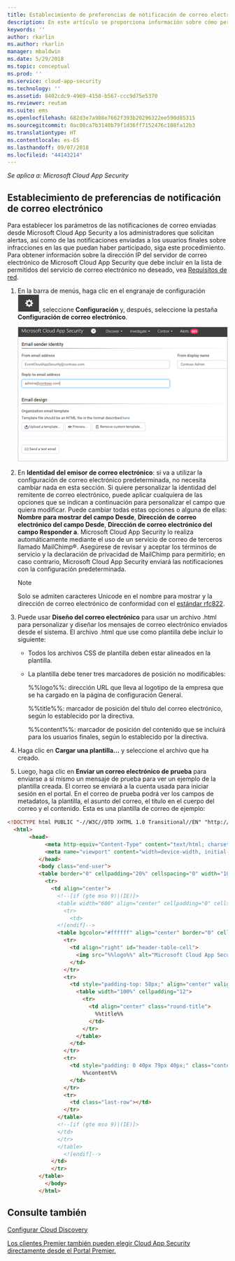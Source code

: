 ```yaml
---
title: Establecimiento de preferencias de notificación de correo electrónico | Microsoft Docs
description: En este artículo se proporciona información sobre cómo personalizar las notificaciones de correo electrónico que Cloud App Security envía.
keywords: ''
author: rkarlin
ms.author: rkarlin
manager: mbaldwin
ms.date: 5/29/2018
ms.topic: conceptual
ms.prod: ''
ms.service: cloud-app-security
ms.technology: ''
ms.assetid: 8402cdc9-4969-4150-b567-ccc9d75e5370
ms.reviewer: reutam
ms.suite: ems
ms.openlocfilehash: 682d3e7a988e7662f393b20296322ee590d85315
ms.sourcegitcommit: 0ac08ca7b3140b79f1d36ff7152476c188fa12b3
ms.translationtype: HT
ms.contentlocale: es-ES
ms.lasthandoff: 09/07/2018
ms.locfileid: "44143214"
---
```

*Se aplica a: Microsoft Cloud App Security*


##  <a name="mailsettings"></a> Establecimiento de preferencias de notificación de correo electrónico  

Para establecer los parámetros de las notificaciones de correo enviadas desde Microsoft Cloud App Security a los administradores que solicitan alertas, así como de las notificaciones enviadas a los usuarios finales sobre infracciones en las que puedan haber participado, siga este procedimiento. Para obtener información sobre la dirección IP del servidor de correo electrónico de Microsoft Cloud App Security que debe incluir en la lista de permitidos del servicio de correo electrónico no deseado, vea [Requisitos de red](network-requirements.md). 


1. En la barra de menús, haga clic en el engranaje de configuración ![icono de configuración](./media/settings-icon.png "settings icon"), seleccione **Configuración** y, después, seleccione la pestaña **Configuración de correo electrónico**.  

   ![configuración de correo](./media/mail-settings-config.png)

2. En **Identidad del emisor de correo electrónico**: si va a utilizar la configuración de correo electrónico predeterminada, no necesita cambiar nada en esta sección. Si quiere personalizar la identidad del remitente de correo electrónico, puede aplicar cualquiera de las opciones que se indican a continuación para personalizar el campo que quiera modificar. Puede cambiar todas estas opciones o alguna de ellas: **Nombre para mostrar del campo Desde**, **Dirección de correo electrónico del campo Desde**, **Dirección de correo electrónico del campo Responder a**. Microsoft Cloud App Security lo realiza automáticamente mediante el uso de un servicio de correo de terceros llamado MailChimp®. Asegúrese de revisar y aceptar los términos de servicio y la declaración de privacidad de MailChimp para permitirlo; en caso contrario, Microsoft Cloud App Security enviará las notificaciones con la configuración predeterminada.
   
   > [!NOTE]
   > Solo se admiten caracteres Unicode en el nombre para mostrar y la dirección de correo electrónico de conformidad con el [estándar rfc822](http://www.rfc-editor.org/rfc/rfc822.txt).

  
3. Puede usar **Diseño del correo electrónico** para usar un archivo .html para personalizar y diseñar los mensajes de correo electrónico enviados desde el sistema. El archivo .html que use como plantilla debe incluir lo siguiente:  
  
   -   Todos los archivos CSS de plantilla deben estar alineados en la plantilla.  
  
   -   La plantilla debe tener tres marcadores de posición no modificables:  
  
        %%logo%%: dirección URL que lleva al logotipo de la empresa que se ha cargado en la página de configuración General.  
  
        %%title%%: marcador de posición del título del correo electrónico, según lo establecido por la directiva.  

        %%content%%: marcador de posición del contenido que se incluirá para los usuarios finales, según lo establecido por la directiva.  
     
4. Haga clic en **Cargar una plantilla...** y seleccione el archivo que ha creado. 

5. Luego, haga clic en **Enviar un correo electrónico de prueba** para enviarse a sí mismo un mensaje de prueba para ver un ejemplo de la plantilla creada. El correo se enviará a la cuenta usada para iniciar sesión en el portal. En el correo de prueba podrá ver los campos de metadatos, la plantilla, el asunto del correo, el título en el cuerpo del correo y el contenido.  Esta es una plantilla de correo de ejemplo: 



```html
<!DOCTYPE html PUBLIC "-//W3C//DTD XHTML 1.0 Transitional//EN" "http://www.w3.org/TR/xhtml1/DTD/xhtml1-transitional.dtd">
  <html>  
       <head>  
            <meta http-equiv="Content-Type" content="text/html; charset=UTF-8"/>  
            <meta name="viewport" content="width=device-width, initial-scale=1.0"/>  
          </head>  
          <body class="end-user">  
          <table border="0" cellpadding="20%" cellspacing="0" width="100%" id="background-table">  
            <tr>  
              <td align="center">  
                <!--[if (gte mso 9)|(IE)]>  
                <table width="600" align="center" cellpadding="0" cellspacing="0" border="0">  
                  <tr>  
                    <td>  
                <![endif]-->  
                <table bgcolor="#ffffff" align="center" border="0" cellpadding="0" cellspacing="0" style="padding-bottom: 40px;" id="container-table">  
                  <tr>  
                    <td align="right" id="header-table-cell">  
                      <img src="%%logo%%" alt="Microsoft Cloud App Security" id="org-logo" />  
                    </td>  
                  </tr>  
                  <tr>  
                    <td style="padding-top: 58px;" align="center" valign="top">  
                      <table width="100%" cellpadding="12">  
                        <tr>  
                          <td align="center" class="round-title">  
                            %%title%%  
                          </td>  
                        </tr>  
                      </table>  
                    </td>  
                  </tr>  
                  <tr>  
                    <td style="padding: 0 40px 79px 40px;" class="content-table-cell" align="left" valign="top">  
                        %%content%%  
                    </td>  
                  </tr>  
                  <tr>  
                    <td class="last-row"></td>  
                  </tr>  
                </table>  
                <!--[if (gte mso 9)|(IE)]>  
                </td>  
                </tr>  
                </table>  
                  <![endif]-->  
              </td>  
              </tr>  
          </table>  
            </body>  
          </html>  
   ```
  

  
  

  
    
## <a name="see-also"></a>Consulte también  
[Configurar Cloud Discovery](set-up-cloud-discovery.md)   

[Los clientes Premier también pueden elegir Cloud App Security directamente desde el Portal Premier.](https://premier.microsoft.com/)  
  
  